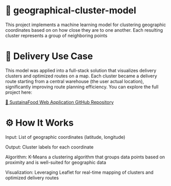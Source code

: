 # 📍 geographical-cluster-model
This project implements a machine learning model for clustering geographic coordinates based on on how close they are to one another.  Each resulting cluster represents a group of neighboring points

# 🚚 Delivery Use Case
This model was applied into a full-stack solution that visualizes delivery clusters and optimized routes on a map. Each cluster became a delivery route starting from a central warehouse (the user actual location), significantly improving route planning efficiency. You can explore the full project here:

[🔗 SustainaFood Web Application GitHub Repository](https://github.com/vvebwizards/Web-Wizards-SustainaFood.git)

# ⚙️ How It Works
Input: List of geographic coordinates (latitude, longitude)

Output: Cluster labels for each coordinate

Algorithm: K-Means a clustering algorithm that groups data points based on proximity and is well-suited for geographic data

Visualization: Leveraging Leaflet for real-time mapping of clusters and optimized delivery routes




